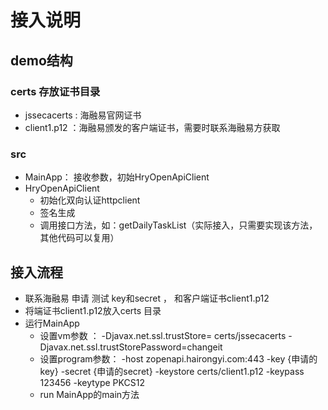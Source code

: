 # 接入说明
## demo结构
### certs 存放证书目录
* jssecacerts : 海融易官网证书
* client1.p12 ：海融易颁发的客户端证书，需要时联系海融易方获取
### src
* MainApp： 接收参数，初始HryOpenApiClient 
* HryOpenApiClient 
  * 初始化双向认证httpclient
  * 签名生成
  * 调用接口方法，如：getDailyTaskList（实际接入，只需要实现该方法，其他代码可以复用）

## 接入流程
* 联系海融易 申请 测试 key和secret ， 和客户端证书client1.p12
* 将端证书client1.p12放入certs 目录
* 运行MainApp
   * 设置vm参数 ：  -Djavax.net.ssl.trustStore= certs/jssecacerts -Djavax.net.ssl.trustStorePassword=changeit
   * 设置program参数： -host zopenapi.hairongyi.com:443 -key {申请的key} -secret {申请的secret} -keystore certs/client1.p12 -keypass 123456 -keytype PKCS12
   *  run MainApp的main方法 
